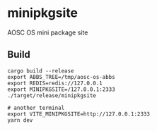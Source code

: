 # minipkgsite
AOSC OS mini package site

## Build

```
cargo build --release
export ABBS_TREE=/tmp/aosc-os-abbs
export REDIS=redis://127.0.0.1
export MINIPKGSITE=/127.0.0.1:2333
./target/release/minipkgsite

# another terminal
export VITE_MINIPKGSITE=http://127.0.0.1:2333
yarn dev
```
